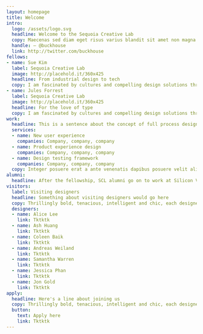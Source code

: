 ```yaml
---
layout: homepage
title: Welcome
intro:
  logo: /assets/logo.svg
  headline: Welcome to the Sequoia Creative Lab
  copy: Maecenas sed diam eget risus varius blandit sit amet non magna. Etiam porta sem malesuada magna mollis euismod. Duis mollis, est non commodo luctus, nisi erat porttitor ligula, eget lacinia odio sem nec elit. Nullam id dolor id nibh ultricies vehicula ut id elit. Vivamus sagittis lacus vel augue laoreet rutrum faucibus dolor auctor. Duis mollis, est non commodo luctus, nisi erat porttitor ligula, eget lacinia odio sem nec elit. Cras mattis consectetur purus sit amet fermentum. Cras mattis consectetur purus sit amet fermentum. Praesent commodo cursus magna, vel scelerisque nisl consectetur et. Praesent commodo cursus magna, vel scelerisque nisl consectetur et. Sed posuere consectetur est at lobortis. Cum sociis natoque penatibus et magnis dis parturient montes, nascetur ridiculus mus.
  handle: — @buckhouse
  link: http://twitter.com/buckhouse
fellows:
- name: Sue Kim
  label: Sequoia Creative Lab
  image: http://placehold.it/360x425
  headline: From industrial design to tech
  copy: I am fascinated by cultures and compelling design solutions through research strategies. My design experience expands from industrial design to brand & user experience. When I’m not designing, I enjoy creating side projects with different mediums (photography, writing, painting).
- name: Jules Forrest
  label: Sequoia Creative Lab
  image: http://placehold.it/360x425
  headline: For the love of type
  copy: I am fascinated by cultures and compelling design solutions through research strategies. My design experience expands from industrial design to brand & user experience. When I’m not designing, I enjoy creating side projects with different mediums (photography, writing, painting).
work:
  headline: This is a sentence about the concept of full process design and how these are some examples of the kinds of things we work on
  services:
  - name: New user experience
    companies: Company, company, company
  - name: Product experience design
    companies: Company, company, company
  - name: Design testing framework
    companies: Company, company, company
  copy: Integer posuere erat a ante venenatis dapibus posuere velit aliquet. Vivamus sagittis lacus vel augue laoreet rutrum faucibus dolor auctor. Lorem ipsum dolor sit amet, consectetur adipiscing elit. Cras mattis consectetur purus sit amet fermentum. Cum sociis natoque penatibus et magnis dis parturient montes, nascetur ridiculus mus. Cras mattis consectetur purus sit amet fermentum. Donec ullamcorper nulla non metus auctor fringilla. Donec sed odio dui. Maecenas faucibus mollis interdum. Integer posuere erat a ante venenatis dapibus posuere velit aliquet. Donec id elit non mi porta gravida at eget metus. Aenean eu leo quam. Pellentesque ornare sem lacinia quam venenatis vestibulum. Cras mattis consectetur purus sit amet fermentum. Curabitur blandit tempus porttitor.
alumni:
  headline: After the fellowship, SCL alumni go on to work at Silicon Valley’s top companies
visitors:
  label: Visiting designers
  headline: Something about visiting designers would go here
  copy: Thrillingly bold, tenacious, intelligent and chic, each designer in the Visiting Designer program serves as an expert on a particular topic. She or he brings a unique perspective to design shoulder to shoulder with the team on short-term, fast-paced sprints. Meet a few of the visiting designers.
  designers:
  - name: Alice Lee
    link: Tktktk
  - name: Ash Huang
    link: Tktktk
  - name: Coleen Baik
    link: Tktktk
  - name: Andreas Weiland
    link: Tktktk
  - name: Samantha Warren
    link: Tktktk
  - name: Jessica Phan
    link: Tktktk
  - name: Jon Gold
    link: Tktktk
apply:
  headline: Here's a line about joining us
  copy: Thrillingly bold, tenacious, intelligent and chic, each designer in the Visiting Designer program serves as an expert on a particular topic. She or he brings a unique perspective to design shoulder to shoulder with the team on short-term, fast-paced sprints. Meet a few of the visiting designers.
  button:
    text: Apply here
    link: Tktktk
---
```

